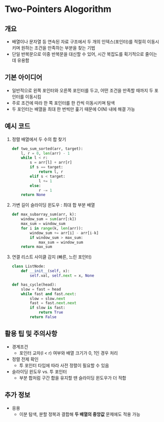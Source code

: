 # Two-Pointers Alogorithm

## 개요
- 배열이나 문자열 등 연속된 자료 구조에서 두 개의 인덱스(포인터)를 적절히 이동시키며 원하는 조건을 만족하는 부분을 찾는 기법
- 단일 반복문으로 이중 반복문을 대신할 수 있어, 시간 복잡도를 획기적으로 줄이는 데 유용함

## 기본 아이디어
- 일반적으로 왼쪽 포인터와 오른쪽 포인터를 두고, 어떤 조건을 만족할 때까지 두 포인터를 이동시킴
- 주로 조건에 따라 한 쪽 포인터를 한 칸씩 이동시키며 탐색
- 두 포인터는 배열을 최대 한 번씩만 훑기 때문에 O(N) 내에 해결 가능

## 예시 코드
1. 정렬 배열에서 두 수의 합 찾기
    ```python
    def two_sum_sorted(arr, target):
        l, r = 0, len(arr) - 1
        while l < r:
            s = arr[l] + arr[r]
            if s == target:
                return l, r
            elif s < target:
                l += 1
            else:
                r -= 1
        return None
    ```

2. 가변 길이 슬라이딩 윈도우 : 최대 합 부분 배열
    ```python
    def max_subarray_sum(arr, k):
        window_sum = sum(arr[:k])
        max_sum = window_sum
        for i in range(k, len(arr)):
            window_sum += arr[i] - arr[i-k]
            if window_sum > max_sum:
                max_sum = window_sum
        return max_sum
    ```

3. 연결 리스트 사이클 감지 (빠른, 느린 포인터)
    ```python
    class ListNode:
        def __init__(self, x):
            self.val, self.next = x, None
    
    def has_cycle(head):
        slow = fast = head
        while fast and fast.next:
            slow = slow.next
            fast = fast.next.next
            if slow is fast:
                return True
            return False
    ```

## 활용 팁 및 주의사항
- 경계조건
    - 포인터 교차(l < r) 여부와 배열 크기가 0, 1인 경우 처리
- 정렬 전제 확인
    - 투 포인터 타입에 따라 사전 정렬이 필요할 수 있음
- 슬라이딩 윈도우 vs. 투 포인터
    - 부분 합처럼 구간 합을 유지할 땐 슬라이딩 윈도우가 더 적합

## 추가 정보
- 응용
    - 이분 탐색, 분할 정복과 결합해 **두 배열의 중앙값** 문제에도 적용 가능
